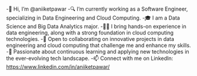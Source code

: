 -👋 Hi, I’m @aniiketpawar
-🔍 I’m currently working as a Software Engineer, specializing in Data Engineering and Cloud Computing.
-🎓 I am a Data Science and Big Data Analytics major.
-👨‍💻 I bring hands-on experience in data engineering, along with a strong foundation in cloud computing technologies.
-🤝 Open to collaborating on innovative projects in data engineering and cloud computing that challenge me and enhance my skills.
-🌟 Passionate about continuous learning and applying new technologies in the ever-evolving tech landscape.
-📫 Connect with me on LinkedIn: https://www.linkedin.com/in/aniiketpawar/

<!---
aniiketpawar/aniiketpawar is a ✨ special ✨ repository because its `README.md` (this file) appears on your GitHub profile.
You can click the Preview link to take a look at your changes.
--->
